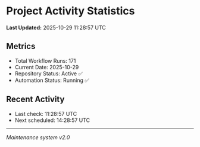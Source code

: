 # Project Activity Statistics

**Last Updated:** 2025-10-29 11:28:57 UTC

## Metrics
- Total Workflow Runs: 171
- Current Date: 2025-10-29
- Repository Status: Active ✅
- Automation Status: Running ✅

## Recent Activity
- Last check: 11:28:57 UTC
- Next scheduled: 14:28:57 UTC

---
*Maintenance system v2.0*
